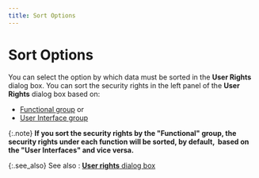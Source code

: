 ```yaml
---
title: Sort Options
---
```


# Sort Options


You can select the option by which data must be sorted in the **User Rights** dialog box. You can sort  the security rights in the left panel of the **User 
 Rights** dialog box based on:

- [Functional  group]({{site.sc_baseurl}}/misc/functions1.html) or
- [User  Interface group]({{site.sc_baseurl}}/misc/user_interface.html)



{:.note}
**If you sort the security rights by the "Functional"  group, the security rights under each function will be sorted, by default,   based on  the "User Interfaces" and vice versa.**


{:.see_also}
See also
: [**User 
 rights** dialog box]({{site.sc_baseurl}}/misc/user_rights_dialog_box.html)
